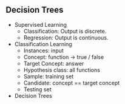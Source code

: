 ## Decision Trees
- Supervised Learning
  - Classification: Output is discrete.
  - Regression: Output is continuous.
- Classification Learning
  - Instances: input
  - Concept: function -> true / false
  - Target Concept: answer
  - Hypothesis class: all functions
  - Sample: training set
  - Candidate: concept == target concept
  - Testing set
- Decision Trees
